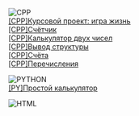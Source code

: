 ![CPP](https://camo.githubusercontent.com/891c1fd9d2ab2adf1053e8514f469b94049769ccd9d2765c8e06e9c1b6da1b8c/68747470733a2f2f696d672e736869656c64732e696f2f62616467652f632b2b2d2532333030353939432e7376673f7374796c653d666f722d7468652d6261646765266c6f676f3d63253242253242266c6f676f436f6c6f723d7768697465) <br/>
[[CPP]Курсовой проект: игра жизнь](https://replit.com/@DmitriyLoginov1/homework-1131#main.cpp) <br/>
[[CPP]Счётчик](https://github.com/LoRean22/counter) <br/>
[[CPP]Калькулятор двух чисел](https://github.com/LoRean22/calculator-for-two-numbers) <br/>
[[CPP]Вывод структуры](https://github.com/LoRean22/struct-output) <br/>
[[CPP]Счёта](https://github.com/LoRean22/accounts) <br/>
[[CPP]Перечисления](https://github.com/LoRean22/months) <br/>

![PYTHON](https://camo.githubusercontent.com/a1b2dac5667822ee0d98ae6d799da61987fd1658dfeb4d2ca6e3c99b1535ebd8/68747470733a2f2f696d672e736869656c64732e696f2f62616467652f707974686f6e2d3336373041303f7374796c653d666f722d7468652d6261646765266c6f676f3d707974686f6e266c6f676f436f6c6f723d666664643534) <br/>
[[PY]Простой калькулятор](https://replit.com/@DmitriyLoginov1/Calculator-Python#main.py) <br/>

![HTML](https://camo.githubusercontent.com/49fbb99f92674cc6825349b154b65aaf4064aec465d61e8e1f9fb99da3d922a1/68747470733a2f2f696d672e736869656c64732e696f2f62616467652f68746d6c352d2532334533344632362e7376673f7374796c653d666f722d7468652d6261646765266c6f676f3d68746d6c35266c6f676f436f6c6f723d7768697465) <br/>

